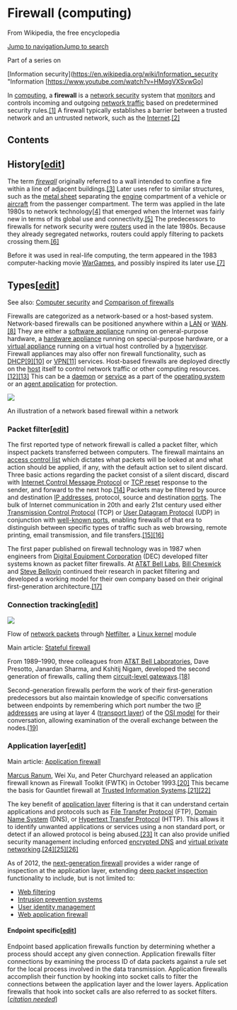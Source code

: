 # Firewall (computing)

From Wikipedia, the free encyclopedia

[Jump to navigation](https://en.wikipedia.org/wiki/Firewall_%28computing%29#mw-head)[Jump to search](https://en.wikipedia.org/wiki/Firewall_%28computing%29#searchInput)

Part of a series on

[Information security](https://en.wikipedia.org/wiki/Information_security "Information 
[https://www.youtube.com/watch?v=HMqgVXSvwGo]

In  [computing](https://en.wikipedia.org/wiki/Computing "Computing"), a  **firewall**  is a  [network security](https://en.wikipedia.org/wiki/Network_security "Network security")  system that  [monitors](https://en.wikipedia.org/wiki/Network_monitoring "Network monitoring")  and controls incoming and outgoing  [network traffic](https://en.wikipedia.org/wiki/Network_traffic "Network traffic")  based on predetermined security rules.[[1]](https://en.wikipedia.org/wiki/Firewall_%28computing%29#cite_note-1)  A firewall typically establishes a barrier between a trusted network and an untrusted network, such as the  [Internet](https://en.wikipedia.org/wiki/Internet "Internet").[[2]](https://en.wikipedia.org/wiki/Firewall_%28computing%29#cite_note-Oppliger_1997_94-2)

## Contents



## History[[edit](https://en.wikipedia.org/w/index.php?title=Firewall_(computing)&action=edit&section=1 "Edit section: History")]

The term  _[firewall](https://en.wikipedia.org/wiki/Firewall_(construction) "Firewall (construction)")_  originally referred to a wall intended to confine a fire within a line of adjacent buildings.[[3]](https://en.wikipedia.org/wiki/Firewall_%28computing%29#cite_note-3)  Later uses refer to similar structures, such as the  [metal sheet](https://en.wikipedia.org/wiki/Firewall_(engine) "Firewall (engine)")  separating the  [engine](https://en.wikipedia.org/wiki/Engine "Engine")  compartment of a vehicle or  [aircraft](https://en.wikipedia.org/wiki/Aircraft "Aircraft")  from the passenger compartment. The term was applied in the late 1980s to network technology[[4]](https://en.wikipedia.org/wiki/Firewall_%28computing%29#cite_note-cheskwick1994-4)  that emerged when the Internet was fairly new in terms of its global use and connectivity.[[5]](https://en.wikipedia.org/wiki/Firewall_%28computing%29#cite_note-5)  The predecessors to firewalls for network security were  [routers](https://en.wikipedia.org/wiki/Router_(computing) "Router (computing)")  used in the late 1980s. Because they already segregated networks, routers could apply filtering to packets crossing them.[[6]](https://en.wikipedia.org/wiki/Firewall_%28computing%29#cite_note-report_unm-6)

Before it was used in real-life computing, the term appeared in the 1983 computer-hacking movie  [WarGames](https://en.wikipedia.org/wiki/WarGames "WarGames"), and possibly inspired its later use.[[7]](https://en.wikipedia.org/wiki/Firewall_%28computing%29#cite_note-7)

## Types[[edit](https://en.wikipedia.org/w/index.php?title=Firewall_(computing)&action=edit&section=2 "Edit section: Types")]

See also:  [Computer security](https://en.wikipedia.org/wiki/Computer_security "Computer security")  and  [Comparison of firewalls](https://en.wikipedia.org/wiki/Comparison_of_firewalls "Comparison of firewalls")

Firewalls are categorized as a network-based or a host-based system. Network-based firewalls can be positioned anywhere within a  [LAN](https://en.wikipedia.org/wiki/Local_area_network "Local area network")  or  [WAN](https://en.wikipedia.org/wiki/Wide_area_network "Wide area network").[[8]](https://en.wikipedia.org/wiki/Firewall_%28computing%29#cite_note-8)  They are either a  [software appliance](https://en.wikipedia.org/wiki/Software_appliance "Software appliance")  running on general-purpose hardware, a  [hardware appliance](https://en.wikipedia.org/wiki/Computer_appliance#Types_of_appliances "Computer appliance")  running on special-purpose hardware, or a  [virtual appliance](https://en.wikipedia.org/wiki/Virtual_appliance "Virtual appliance")  running on a virtual host controlled by a  [hypervisor](https://en.wikipedia.org/wiki/Hypervisor "Hypervisor"). Firewall appliances may also offer non firewall functionality, such as  [DHCP](https://en.wikipedia.org/wiki/DHCP "DHCP")[[9]](https://en.wikipedia.org/wiki/Firewall_%28computing%29#cite_note-9)[[10]](https://en.wikipedia.org/wiki/Firewall_%28computing%29#cite_note-10)  or  [VPN](https://en.wikipedia.org/wiki/VPN "VPN")[[11]](https://en.wikipedia.org/wiki/Firewall_%28computing%29#cite_note-11)  services. Host-based firewalls are deployed directly on the  [host](https://en.wikipedia.org/wiki/Host_(network) "Host (network)")  itself to control network traffic or other computing resources.[[12]](https://en.wikipedia.org/wiki/Firewall_%28computing%29#cite_note-12)[[13]](https://en.wikipedia.org/wiki/Firewall_%28computing%29#cite_note-13)  This can be a  [daemon](https://en.wikipedia.org/wiki/Daemon_(computing) "Daemon (computing)")  or  [service](https://en.wikipedia.org/wiki/Windows_service "Windows service")  as a part of the  [operating system](https://en.wikipedia.org/wiki/Operating_system "Operating system")  or an  [agent application](https://en.wikipedia.org/wiki/Endpoint_security "Endpoint security")  for protection.

[![](https://upload.wikimedia.org/wikipedia/commons/thumb/5/5b/Firewall.png/220px-Firewall.png)](https://en.wikipedia.org/wiki/File:Firewall.png)

An illustration of a network based firewall within a network

### Packet filter[[edit](https://en.wikipedia.org/w/index.php?title=Firewall_(computing)&action=edit&section=3 "Edit section: Packet filter")]

The first reported type of network firewall is called a packet filter, which inspect packets transferred between computers. The firewall maintains an  [access control list](https://en.wikipedia.org/wiki/Access_control_list "Access control list")  which dictates what packets will be looked at and what action should be applied, if any, with the default action set to silent discard. Three basic actions regarding the packet consist of a silent discard, discard with  [Internet Control Message Protocol](https://en.wikipedia.org/wiki/Internet_Control_Message_Protocol "Internet Control Message Protocol")  or  [TCP reset](https://en.wikipedia.org/wiki/TCP_reset_attack "TCP reset attack")  response to the sender, and forward to the next hop.[[14]](https://en.wikipedia.org/wiki/Firewall_%28computing%29#cite_note-14)  Packets may be filtered by source and destination  [IP addresses](https://en.wikipedia.org/wiki/Network_address "Network address"), protocol, source and destination  [ports](https://en.wikipedia.org/wiki/Port_number "Port number"). The bulk of Internet communication in 20th and early 21st century used either  [Transmission Control Protocol](https://en.wikipedia.org/wiki/Transmission_Control_Protocol "Transmission Control Protocol")  (TCP) or  [User Datagram Protocol](https://en.wikipedia.org/wiki/User_Datagram_Protocol "User Datagram Protocol")  (UDP) in conjunction with  [well-known ports](https://en.wikipedia.org/wiki/List_of_TCP_and_UDP_port_numbers "List of TCP and UDP port numbers"), enabling firewalls of that era to distinguish between specific types of traffic such as web browsing, remote printing, email transmission, and file transfers.[[15]](https://en.wikipedia.org/wiki/Firewall_%28computing%29#cite_note-15)[[16]](https://en.wikipedia.org/wiki/Firewall_%28computing%29#cite_note-cheswick2003-16)

The first paper published on firewall technology was in 1987 when engineers from  [Digital Equipment Corporation](https://en.wikipedia.org/wiki/Digital_Equipment_Corporation "Digital Equipment Corporation")  (DEC) developed filter systems known as packet filter firewalls. At  [AT&T Bell Labs](https://en.wikipedia.org/wiki/Bell_Labs "Bell Labs"),  [Bill Cheswick](https://en.wikipedia.org/wiki/William_Cheswick "William Cheswick")  and  [Steve Bellovin](https://en.wikipedia.org/wiki/Steven_M._Bellovin "Steven M. Bellovin")  continued their research in packet filtering and developed a working model for their own company based on their original first-generation architecture.[[17]](https://en.wikipedia.org/wiki/Firewall_%28computing%29#cite_note-17)

### Connection tracking[[edit](https://en.wikipedia.org/w/index.php?title=Firewall_(computing)&action=edit&section=4 "Edit section: Connection tracking")]

[![](https://upload.wikimedia.org/wikipedia/commons/thumb/3/37/Netfilter-packet-flow.svg/220px-Netfilter-packet-flow.svg.png)](https://en.wikipedia.org/wiki/File:Netfilter-packet-flow.svg)

Flow of  [network packets](https://en.wikipedia.org/wiki/Network_packet "Network packet")  through  [Netfilter](https://en.wikipedia.org/wiki/Netfilter "Netfilter"), a  [Linux kernel](https://en.wikipedia.org/wiki/Linux_kernel "Linux kernel")  module

Main article:  [Stateful firewall](https://en.wikipedia.org/wiki/Stateful_firewall "Stateful firewall")

From 1989–1990, three colleagues from  [AT&T Bell Laboratories](https://en.wikipedia.org/wiki/AT%26T_Bell_Laboratories "AT&T Bell Laboratories"), Dave Presotto, Janardan Sharma, and Kshitij Nigam, developed the second generation of firewalls, calling them  [circuit-level gateways](https://en.wikipedia.org/wiki/Circuit-level_gateway "Circuit-level gateway").[[18]](https://en.wikipedia.org/wiki/Firewall_%28computing%29#cite_note-18)

Second-generation firewalls perform the work of their first-generation predecessors but also maintain knowledge of specific conversations between endpoints by remembering which port number the two  [IP addresses](https://en.wikipedia.org/wiki/IP_address "IP address")  are using at layer 4 ([transport layer](https://en.wikipedia.org/wiki/Transport_layer "Transport layer")) of the  [OSI model](https://en.wikipedia.org/wiki/OSI_model "OSI model")  for their conversation, allowing examination of the overall exchange between the nodes.[[19]](https://en.wikipedia.org/wiki/Firewall_%28computing%29#cite_note-19)

### Application layer[[edit](https://en.wikipedia.org/w/index.php?title=Firewall_(computing)&action=edit&section=5 "Edit section: Application layer")]

Main article:  [Application firewall](https://en.wikipedia.org/wiki/Application_firewall "Application firewall")

[Marcus Ranum](https://en.wikipedia.org/wiki/Marcus_Ranum "Marcus Ranum"), Wei Xu, and Peter Churchyard released an application firewall known as Firewall Toolkit (FWTK) in October 1993.[[20]](https://en.wikipedia.org/wiki/Firewall_%28computing%29#cite_note-20)  This became the basis for Gauntlet firewall at  [Trusted Information Systems](https://en.wikipedia.org/wiki/Trusted_Information_Systems "Trusted Information Systems").[[21]](https://en.wikipedia.org/wiki/Firewall_%28computing%29#cite_note-21)[[22]](https://en.wikipedia.org/wiki/Firewall_%28computing%29#cite_note-22)

The key benefit of  [application layer](https://en.wikipedia.org/wiki/Application_layer "Application layer")  filtering is that it can understand certain applications and protocols such as  [File Transfer Protocol](https://en.wikipedia.org/wiki/File_Transfer_Protocol "File Transfer Protocol")  (FTP),  [Domain Name System](https://en.wikipedia.org/wiki/Domain_Name_System "Domain Name System")  (DNS), or  [Hypertext Transfer Protocol](https://en.wikipedia.org/wiki/Hypertext_Transfer_Protocol "Hypertext Transfer Protocol")  (HTTP). This allows it to identify unwanted applications or services using a non standard port, or detect if an allowed protocol is being abused.[[23]](https://en.wikipedia.org/wiki/Firewall_%28computing%29#cite_note-23)  It can also provide unified security management including enforced  [encrypted DNS](https://en.wikipedia.org/wiki/DNS_over_TLS "DNS over TLS")  and  [virtual private networking](https://en.wikipedia.org/wiki/Virtual_private_network "Virtual private network").[[24]](https://en.wikipedia.org/wiki/Firewall_%28computing%29#cite_note-24)[[25]](https://en.wikipedia.org/wiki/Firewall_%28computing%29#cite_note-25)[[26]](https://en.wikipedia.org/wiki/Firewall_%28computing%29#cite_note-26)

As of 2012, the  [next-generation firewall](https://en.wikipedia.org/wiki/Next-generation_firewall "Next-generation firewall")  provides a wider range of inspection at the application layer, extending  [deep packet inspection](https://en.wikipedia.org/wiki/Deep_packet_inspection "Deep packet inspection")  functionality to include, but is not limited to:

-   [Web filtering](https://en.wikipedia.org/wiki/Web_filtering "Web filtering")
-   [Intrusion prevention systems](https://en.wikipedia.org/wiki/Intrusion_prevention_system "Intrusion prevention system")
-   [User identity management](https://en.wikipedia.org/wiki/Identity_management "Identity management")
-   [Web application firewall](https://en.wikipedia.org/wiki/Web_application_firewall "Web application firewall")

#### Endpoint specific[[edit](https://en.wikipedia.org/w/index.php?title=Firewall_(computing)&action=edit&section=6 "Edit section: Endpoint specific")]

Endpoint based application firewalls function by determining whether a process should accept any given connection. Application firewalls filter connections by examining the process ID of data packets against a rule set for the local process involved in the data transmission. Application firewalls accomplish their function by hooking into socket calls to filter the connections between the application layer and the lower layers. Application firewalls that hook into socket calls are also referred to as socket filters.[_[citation needed](https://en.wikipedia.org/wiki/Wikipedia:Citation_needed "Wikipedia:Citation needed")_]